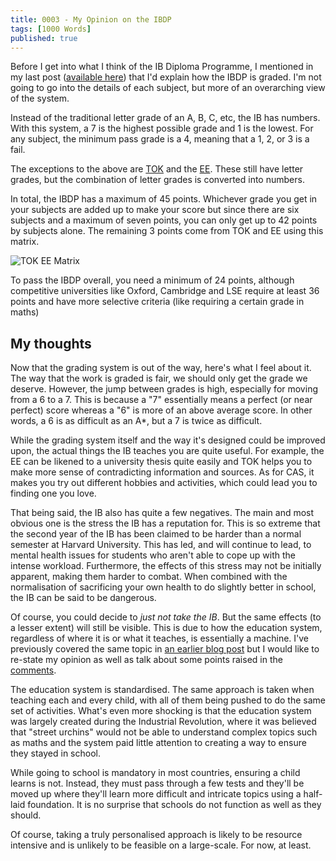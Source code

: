 ```yaml
---
title: 0003 - My Opinion on the IBDP
tags: [1000 Words]
published: true
---
```


Before I get into what I think of the IB Diploma Programme, I mentioned in my last post ([available here](https://notes.manassadasivuni.com/0002-explaining-the-ibdp/)) that I'd explain how the IBDP is graded. I'm not going to go into the details of each subject, but more of an overarching view of the system.

Instead of the traditional letter grade of an A, B, C, etc, the IB has numbers. With this system, a 7 is the highest possible grade and 1 is the lowest. For any subject, the minimum pass grade is a 4, meaning that a 1, 2, or 3 is a fail.

The exceptions to the above are [TOK](https://notes.manassadasivuni.com/0002-explaining-the-ibdp/#tok) and the [EE](https://notes.manassadasivuni.com/0002-explaining-the-ibdp/#ee). These still have letter grades, but the combination of letter grades is converted into numbers.

In total, the IBDP has a maximum of 45 points. Whichever grade you get in your subjects are added up to make your score but since there are six subjects and a maximum of seven points, you can only get up to 42 points by subjects alone. The remaining 3 points come from TOK and EE using this matrix.

![TOK EE Matrix](https://notes.manassadasivuni.com/assets/img/0002/TOK%20EE%20Matrix.png)

To pass the IBDP overall, you need a minimum of 24 points, although competitive universities like Oxford, Cambridge and LSE require at least 36 points and have more selective criteria (like requiring a certain grade in maths)

## My thoughts
Now that the grading system is out of the way, here's what I feel about it. The way that the work is graded is fair, we should only get the grade we deserve. However, the jump between grades is high, especially for moving from a 6 to a 7. This is because a "7" essentially means a perfect (or near perfect) score whereas a "6" is more of an above average score. In other words, a 6 is as difficult as an A*, but a 7 is twice as difficult.

While the grading system itself and the way it's designed could be improved upon, the actual things the IB teaches you are quite useful. For example, the EE can be likened to a university thesis quite easily and TOK helps you to make more sense of contradicting information and sources. As for CAS, it makes you try out different hobbies and activities, which could lead you to finding one you love.

That being said, the IB also has quite a few negatives. The main and most obvious one is the stress the IB has a reputation for. This is so extreme that the second year of the IB has been claimed to be harder than a normal semester at Harvard University. This has led, and will continue to lead, to mental health issues for students who aren't able to cope up with the intense workload. Furthermore, the effects of this stress may not be initially apparent, making them harder to combat. When combined with the normalisation of sacrificing your own health to do slightly better in school, the IB can be said to be dangerous.

Of course, you could decide to _just not take the IB_. But the same effects (to a lesser extent) will still be visible. This is due to how the education system, regardless of where it is or what it teaches, is essentially a machine. I've previously covered the same topic in [an earlier blog post](https://manassadasivuni.com/the-problem-with-the-education-system/) but I would like to re-state my opinion as well as talk about some points raised in the [comments](https://manassadasivuni.com/the-problem-with-the-education-system/#comments).

The education system is standardised. The same approach is taken when teaching each and every child, with all of them being pushed to do the same set of activities. What's even more shocking is that the education system was largely created during the Industrial Revolution, where it was believed that "street urchins" would not be able to understand complex topics such as maths and the system paid little attention to creating a way to ensure they stayed in school. 

While going to school is mandatory in most countries, ensuring a child learns is not. Instead, they must pass through a few tests and they'll be moved up where they'll learn more difficult and intricate topics using a half-laid foundation. It is no surprise that schools do not function as well as they should. 

Of course, taking a truly personalised approach is likely to be resource intensive and is unlikely to be feasible on a large-scale. For now, at least. 

<script async data-uid="d1d24df4c1" src="https://fantastic-artist-4905.ck.page/d1d24df4c1/index.js"></script>